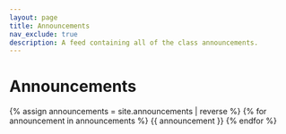 ```yaml
---
layout: page
title: Announcements
nav_exclude: true
description: A feed containing all of the class announcements.
---
```


# Announcements

<!--- Announcements are stored in the `_announcements` directory and rendered according to the layout file, `_layouts/announcement.html`.
-->
{% assign announcements = site.announcements | reverse %}
{% for announcement in announcements %}
{{ announcement }}
{% endfor %}
